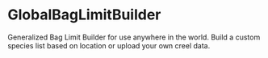 # GlobalBagLimitBuilder
Generalized Bag Limit Builder for use anywhere in the world. Build a custom species list based on location or upload your own creel data.
